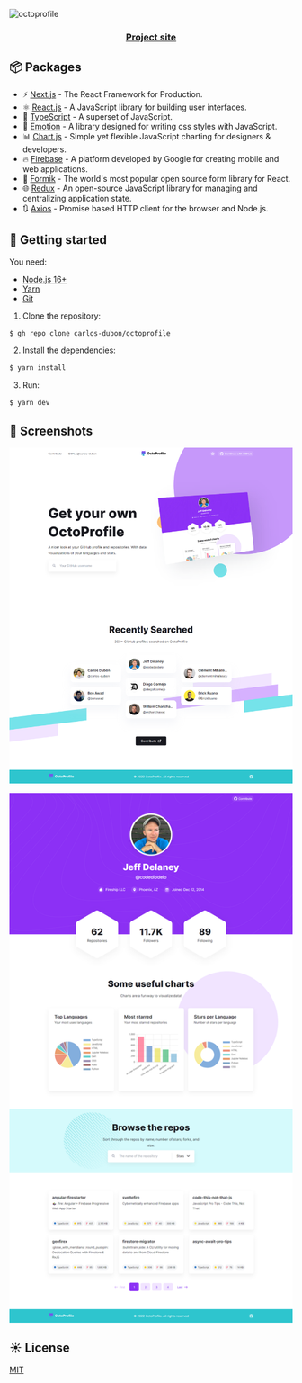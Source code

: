 ![octoprofile](https://socialify.git.ci/carlos-dubon/octoprofile/image?description=1&font=Raleway&forks=1&language=1&logo=https%3A%2F%2Fraw.githubusercontent.com%2Fcarlos-dubon%2Foctoprofile%2F2671077931326be93482cd20b4bee50ab1fdbc51%2Fpublic%2Fisotype.svg&name=1&owner=1&pulls=1&stargazers=1&theme=Light)

<h3 align="center">
   <a href="https://myoctoprofile.vercel.app/" >
 Project site
  </a>
</h3>

## 📦 Packages

- ⚡️ [Next.js](https://nextjs.org/) - The React Framework for Production.
- ⚛️ [React.js](https://reactjs.org/) - A JavaScript library for building user interfaces.
- 💙 [TypeScript](https://www.typescriptlang.org/) - A superset of JavaScript.
- 💅 [Emotion](https://emotion.sh/docs/introduction) - A library designed for writing css styles with JavaScript.
- 📊 [Chart.js](https://www.chartjs.org/) - Simple yet flexible JavaScript charting for designers & developers.
- 🔥 [Firebase](https://firebase.google.com) - A platform developed by Google for creating mobile and web applications.
- 📝 [Formik](https://formik.org/) - The world's most popular open source form library for React.
- 🌐 [Redux](https://redux.js.org/) - An open-source JavaScript library for managing and centralizing application state.
- 🔃 [Axios](https://redux.js.org/) - Promise based HTTP client for the browser and Node.js.

## 🚀 Getting started

You need:

- [Node.js 16+](https://nodejs.org/en/)
- [Yarn](https://yarnpkg.com/)
- [Git](https://git-scm.com/book/en/v2/Getting-Started-Installing-Git)

1. Clone the repository:

```bash
$ gh repo clone carlos-dubon/octoprofile
```

2. Install the dependencies:

```bash
$ yarn install
```

3. Run:

```bash
$ yarn dev
```

## 📸 Screenshots

![2022-07-23-19_53_33](.github/readme/2022-07-23-19_53_33.png)

![2022-07-23-19_48_07](.github/readme/2022-07-23-19_48_07.png)

## ☀️ License

[MIT](./LICENSE)
